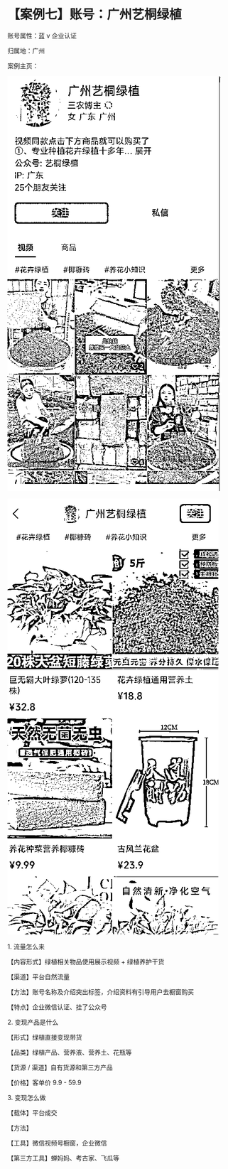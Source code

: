 # 【案例七】账号：广州艺桐绿植

账号属性：蓝 v 企业认证

归属地：广州

案例主页：

![](img/6a4cc5134384dea56b96ef0c8bd22258.png)

![](img/bba4464fc77cb08d5a4f8c08aac5a389.png)

1\. 流量怎么来

【内容形式】绿植相关物品使用展示视频 + 绿植养护干货

【渠道】平台自然流量

【方法】账号名称及介绍突出标签，介绍资料有引导用户去橱窗购买

【特点】企业微信认证、挂了公众号

2\. 变现产品是什么

【形式】绿植直接变现带货

【品类】绿植产品、营养液、营养土、花瓶等

【货源 / 渠道】自有货源和第三方产品

【价格】客单价 9.9 - 59.9

3\. 变现怎么做

【载体】平台成交

【方法】

【工具】微信视频号橱窗，企业微信

【第三方工具】蝉妈妈、考古家、飞瓜等